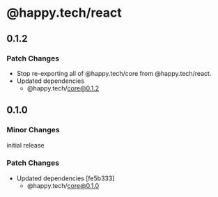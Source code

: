 # @happy.tech/react

## 0.1.2

### Patch Changes

- Stop re-exporting all of @happy.tech/core from @happy.tech/react.
- Updated dependencies
  - @happy.tech/core@0.1.2

## 0.1.0

### Minor Changes

initial release

### Patch Changes

- Updated dependencies [fe5b333]
  - @happy.tech/core@0.1.0
